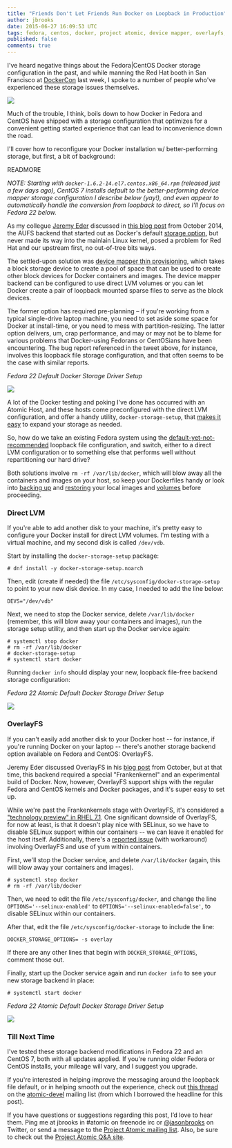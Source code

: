 ```yaml
---
title: "Friends Don't Let Friends Run Docker on Loopback in Production"
author: jbrooks
date: 2015-06-27 16:09:53 UTC
tags: fedora, centos, docker, project atomic, device mapper, overlayfs, selinux
published: false
comments: true
---
```


I've heard negative things about the Fedora\|CentOS Docker storage configuration in the past, and while manning the Red Hat booth in San Francisco at [DockerCon](http://www.dockercon.com/) last week, I spoke to a number of people who've experienced these storage issues themselves.

[![](images/banned-dm.png)](https://twitter.com/codinghorror/status/604096348682485760)

Much of the trouble, I think, boils down to how Docker in Fedora and CentOS have shipped with a storage configuration that optimizes for a convenient getting started experience that can lead to inconvenience down the road. 

I'll cover how to reconfigure your Docker installation w/ better-performing storage, but first, a bit of background:

READMORE

_NOTE: Starting with `docker-1.6.2-14.el7.centos.x86_64.rpm` (released just a few days ago), CentOS 7 installs default to the better-performing device mapper storage configuration I describe below (yay!), and even appear to automatically handle the conversion from loopback to direct, so I'll focus on Fedora 22 below._

As my collegue [Jeremy Eder](https://twitter.com/jeremyeder) discussed in [this blog post](http://developerblog.redhat.com/2014/09/30/overview-storage-scalability-docker/) from October 2014, the AUFS backend that started out as Docker's default [storage option](http://jpetazzo.github.io/assets/2015-03-03-not-so-deep-dive-into-docker-storage-drivers.html), but never made its way into the mainlain Linux kernel, posed a problem for Red Hat and our upstream first, no out-of-tree bits ways.

The settled-upon solution was [device mapper thin provisioning](https://github.com/docker/docker/blob/master/daemon/graphdriver/devmapper/README.md), which takes a block storage device to create a pool of space that can be used to create other block devices for Docker containers and images. The device mapper backend can be configured to use direct LVM volumes or you can let Docker create a pair of loopback mounted sparse files to serve as the block devices. 

The former option has required pre-planning – if you're working from a typical single-drive laptop machine, you need to set aside some space for Docker at install-time, or you need to mess with partition-resizing. The latter option delivers, um, crap performance, and may or may not be to blame for various problems that Docker-using Fedorans or CentOSians have been encountering. The bug report referenced in the tweet above, for instance, involves this loopback file storage configuration, and that often seems to be the case with similar reports.

 _Fedora 22 Default Docker Storage Driver Setup_
 
![](images/docker-info-loop.png)
 
A lot of the Docker testing and poking I've done has occurred with an Atomic Host, and these hosts come preconfigured with the direct LVM configuration, and offer a handy utility, `docker-storage-setup`, that [makes it easy](http://www.projectatomic.io/docs/docker-storage-recommendation/) to expand your storage as needed.

So, how do we take an existing Fedora system using the [default-yet-not-recommended](https://lists.projectatomic.io/projectatomic-archives/atomic-devel/2015-April/msg00033.html) loopback file configuration, and switch, either to a direct LVM configuration or to something else that performs well without repartitioning our hard drive?

Both solutions involve `rm -rf /var/lib/docker`, which will blow away all the containers and images on your host, so keep your Dockerfiles handy or look into [backing up](https://docs.docker.com/reference/commandline/export/) and [restoring](https://docs.docker.com/reference/commandline/import/) your local images and [volumes](https://docs.docker.com/userguide/dockervolumes/#backup-restore-or-migrate-data-volumes) before proceeding.

### Direct LVM

If you're able to add another disk to your machine, it's pretty easy to configure your Docker install for direct LVM volumes. I'm testing with a virtual machine, and my second disk is called `/dev/vdb`.

Start by installing the `docker-storage-setup` package:

````
# dnf install -y docker-storage-setup.noarch
````
Then, edit (create if needed) the file `/etc/sysconfig/docker-storage-setup` to point to your new disk device. In my case, I needed to add the line below:

````
DEVS="/dev/vdb"
````

Next, we need to stop the Docker service, delete `/var/lib/docker` (remember, this will blow away your containers and images), run the storage setup utility, and then start up the Docker service again:

````
# systemctl stop docker
# rm -rf /var/lib/docker
# docker-storage-setup
# systemctl start docker
````

Running `docker info` should display your new, loopback file-free backend storage configuration:

_Fedora 22 Atomic Default Docker Storage Driver Setup_

![](images/docker-info-direct.png)

### OverlayFS

If you can't easily add another disk to your Docker host -- for instance, if you're running Docker on your laptop -- there's another storage backend option available on Fedora and CentOS: OverlayFS. 

Jeremy Eder discussed OverlayFS in his [blog post](http://developerblog.redhat.com/2014/09/30/overview-storage-scalability-docker/) from October, but at that time, this backend required a special "Frankenkernel" and an experimental build of Docker. Now, however, OverlayFS support ships with the regular Fedora and CentOS kernels and Docker packages, and it's super easy to set up.

While we're past the Frankenkernels stage with OverlayFS, it's considered a ["technology preview" in RHEL 7.1](https://access.redhat.com/documentation/en-US/Red_Hat_Enterprise_Linux/7/html/7.1_Release_Notes/chap-Red_Hat_Enterprise_Linux-7.1_Release_Notes-File_Systems.html). One significant downside of OverlayFS, for now at least, is that it doesn't play nice with SELinux, so we have to disable SELinux support within our containers -- we can leave it enabled for the host itself. Additionally, there's a [reported issue](https://bugzilla.redhat.com/show_bug.cgi?id=1213602) (with workaround) involving OverlayFS and use of yum within containers.  

First, we'll stop the Docker service, and delete `/var/lib/docker` (again, this will blow away your containers and images).

````
# systemctl stop docker
# rm -rf /var/lib/docker
````

Then, we need to edit the file `/etc/sysconfig/docker`, and change the line `OPTIONS='--selinux-enabled'` to `OPTIONS='--selinux-enabled=false'`, to disable SELinux within our containers.

After that, edit the file `/etc/sysconfig/docker-storage` to include the line:

````
DOCKER_STORAGE_OPTIONS= -s overlay
````

If there are any other lines that begin with `DOCKER_STORAGE_OPTIONS`, comment those out.

Finally, start up the Docker service again and run `docker info` to see your new storage backend in place:

````
# systemctl start docker
````

_Fedora 22 Atomic Default Docker Storage Driver Setup_

![](images/docker-info-overlay.png)

### Till Next Time

I've tested these storage backend modifications in Fedora 22 and an CentOS 7, both with all updates applied. If you're running older Fedora or CentOS installs, your mileage will vary, and I suggest you upgrade.

If you're interested in helping improve the messaging around the loopback file default, or in helping smooth out the experience, check out [this thread](https://lists.projectatomic.io/projectatomic-archives/atomic-devel/2015-April/msg00033.html) on the [atomic-devel](https://lists.projectatomic.io/mailman/listinfo/atomic-devel) mailing list (from which I borrowed the headline for this post).

If you have questions or suggestions regarding this post, I’d love to hear them. Ping me at jbrooks in #atomic on freenode irc or [@jasonbrooks](https://twitter.com/jasonbrooks) on Twitter, or send a message to the [Project Atomic mailing list](https://lists.projectatomic.io/mailman/listinfo/atomic-devel). Also, be sure to check out the [Project Atomic Q&A site](http://ask.projectatomic.io/en/questions/).
